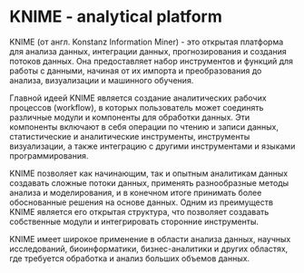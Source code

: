 # KNIME - analytical platform
KNIME (от англ. Konstanz Information Miner) - это открытая платформа для анализа данных, интеграции данных, прогнозирования и создания потоков данных. Она предоставляет набор инструментов и функций для работы с данными, начиная от их импорта и преобразования до анализа, визуализации и машинного обучения.

Главной идеей KNIME является создание аналитических рабочих процессов (workflow), в которых пользователь может соединять различные модули и компоненты для обработки данных. Эти компоненты включают в себя операции по чтению и записи данных, статистические и аналитические инструменты, инструменты визуализации, а также интеграцию с другими инструментами и языками программирования.

KNIME позволяет как начинающим, так и опытным аналитикам данных создавать сложные потоки данных, применять разнообразные методы анализа и моделирования, и в конечном итоге принимать более обоснованные решения на основе данных. Одним из преимуществ KNIME является его открытая структура, что позволяет создавать собственные модули и интегрировать сторонние инструменты.

KNIME имеет широкое применение в области анализа данных, научных исследований, биоинформатики, бизнес-аналитики и других областях, где требуется обработка и анализ больших объемов данных.
